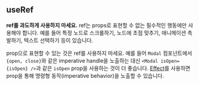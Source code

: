 

## useRef

**ref를 과도하게 사용하지 마세요.** ref는 props로 표현할 수 없는 필수적인 행동에만 사용해야 합니다. 예를 들어 특정 노드로 스크롤하기, 노드에 초점 맞추기, 애니메이션 촉발하기, 텍스트 선택하기 등이 있습니다.

prop으로 표현할 수 있는 것은 ref를 사용하지 마세요. 예를 들어 `Modal` 컴포넌트에서 `{open, close}`와 같은 imperative handle을 노출하는 대신 `<Modal isOpen={isOpen} />`과 같은 `isOpen` prop을 사용하는 것이 더 좋습니다. [Effect](https://react-ko.vercel.app/learn/synchronizing-with-effects)를 사용하면 prop을 통해 명령형 동작(imperative behavior)을 노출할 수 있습니다.






